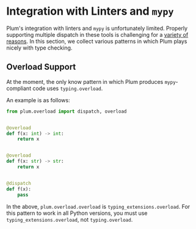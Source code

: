 # Integration with Linters and `mypy`

Plum's integration with linters and `mypy` is unfortunately limited.
Properly supporting multiple dispatch in these tools is challenging for a [variety of reasons](https://github.com/python/mypy/issues/11727).
In this section, we collect various patterns in which Plum plays nicely with type checking.

## Overload Support

At the moment, the only know pattern in which Plum produces `mypy`-compliant code uses `typing.overload`.

An example is as follows:

```python
from plum.overload import dispatch, overload


@overload
def f(x: int) -> int:
    return x


@overload
def f(x: str) -> str:
    return x


@dispatch
def f(x):
    pass
```

In the above, `plum.overload.overload` is `typing_extensions.overload`.
For this pattern to work in all Python versions, you must use `typing_extensions.overload`, not `typing.overload`.
